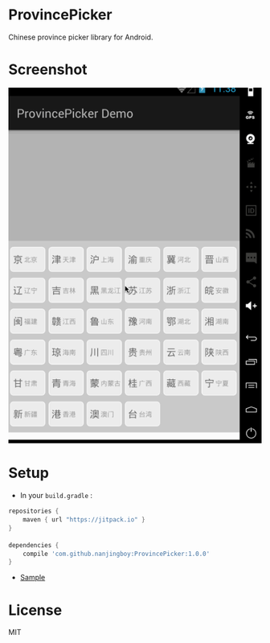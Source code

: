 # ProvincePicker

Chinese province picker library for Android.

# Screenshot

![ProvincePicker Screenshot](Screenshot.gif)

# Setup

* In your `build.gradle` :

```gradle
repositories {
    maven { url "https://jitpack.io" }
}

dependencies {
    compile 'com.github.nanjingboy:ProvincePicker:1.0.0'
}
```

* [Sample](sample/src/main)

# License

MIT